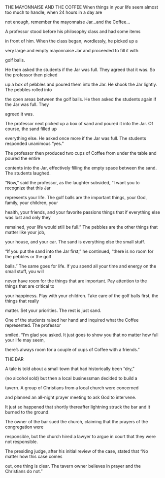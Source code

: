 


THE MAYONNAISE AND THE COFFEE
When things in your life seem almost too much to handle, when 24 hours
in a day are

not enough, remember the mayonnaise Jar...and the Coffee...

A professor stood before his philosophy class and had some items

in front of him. When the class began, wordlessly, he picked up a

very large and empty mayonnaise Jar and proceeded to fill it with

golf balls.

He then asked the students if the Jar was full. They agreed that it was.
So the professor then picked

up a box of pebbles and poured them into the Jar. He shook the Jar
lightly. The pebbles rolled into

the open areas between the golf balls. He then asked the students again
if the Jar was full. They

agreed it was.

The professor next picked up a box of sand and poured it into the Jar.
Of course, the sand filled up

everything else. He asked once more if the Jar was full. The students
responded unanimous “yes.”

The professor then produced two cups of Coffee from under the table and
poured the entire

contents into the Jar, effectively filling the empty space between the
sand. The students laughed.

“Now,” said the professor, as the laughter subsided, “I want you to
recognize that this Jar

represents your life. The golf balls are the important things, your God,
family, your children, your

health, your friends, and your favorite passions things that if
everything else was lost and only they

remained, your life would still be full.” The pebbles are the other
things that matter like your job,

your house, and your car. The sand is everything else the small stuff.

“If you put the sand into the Jar first,” he continued, “there is no
room for the pebbles or the golf

balls.” The same goes for life. If you spend all your time and energy on
the small stuff, you will

never have room for the things that are important. Pay attention to the
things that are critical to

your happiness. Play with your children. Take care of the golf balls
first, the things that really

matter. Set your priorities. The rest is just sand.

One of the students raised her hand and inquired what the Coffee
represented. The professor

smiled. “I’m glad you asked. It just goes to show you that no matter how
full your life may seem,

there’s always room for a couple of cups of Coffee with a friends.”

THE BAR

A tale is told about a small town that had historically been “dry,”

(no alcohol sold) but then a local businessman decided to build a

tavern. A group of Christians from a local church were concerned

and planned an all-night prayer meeting to ask God to intervene.

It just so happened that shortly thereafter lightning struck the bar and
it burned to the ground.

The owner of the bar sued the church, claiming that the prayers of the
congregation were

responsible, but the church hired a lawyer to argue in court that they
were not responsible.

The presiding judge, after his initial review of the case, stated that
“No matter how this case comes

out, one thing is clear. The tavern owner believes in prayer and the
Christians do not.”


